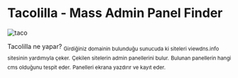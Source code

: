 # Tacolilla - Mass Admin Panel Finder

![taco](https://user-images.githubusercontent.com/116445223/199854440-5b81cefd-8bfb-4cea-b28f-d8b939035a09.png)

Tacolilla ne yapar?
<sub>Girdiğiniz domainin bulunduğu sunucuda ki siteleri viewdns.info sitesinin yardımıyla çeker.</sub>
<sub>Çekilen sitelerin admin panellerini bulur.</sub>
<sub>Bulunan panellerin hangi cms olduğunu tespit eder.</sub>
<sub>Panelleri ekrana yazdırır ve kayıt eder.</sub>
